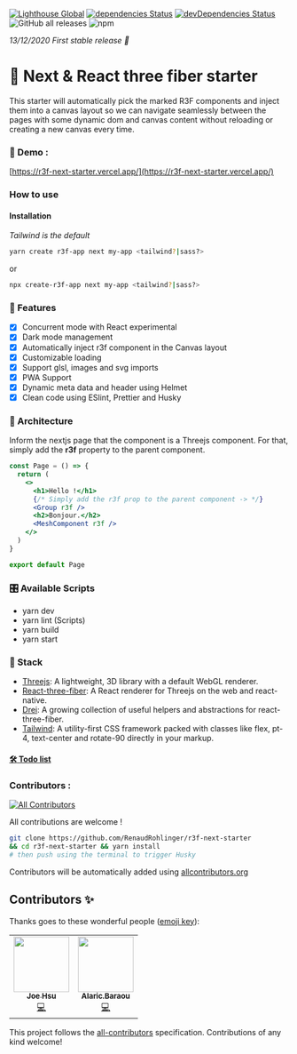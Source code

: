 [![Lighthouse Global](https://ghcdn.rawgit.org/RenaudRohlinger/r3f-next-starter/main/public/img/scores/lighthouse.svg)](https://github.com/RenaudROHLINGER/r3f-next-starter)
[![dependencies Status](https://david-dm.org/renaudrohlinger/r3f-next-starter/status.svg)](https://david-dm.org/renaudrohlinger/r3f-next-starter)
[![devDependencies Status](https://david-dm.org/renaudrohlinger/r3f-next-starter/dev-status.svg)](https://david-dm.org/renaudrohlinger/r3f-next-starter?type=dev)
![GitHub all releases](https://img.shields.io/github/downloads/renaudrohlinger/r3f-next-starter/total)
![npm](https://img.shields.io/npm/dw/create-r3f-app?color=%233792cb)

_13/12/2020 First stable release :tada:_

# :japanese_castle: Next & React three fiber starter

This starter will automatically pick the marked R3F components and inject them into a canvas layout so we can navigate seamlessly between the pages with some dynamic dom and canvas content without reloading or creating a new canvas every time.

### :japan: Demo :

[https://r3f-next-starter.vercel.app/](https://r3f-next-starter.vercel.app/)

### How to use

#### Installation

_Tailwind is the default_

```sh
yarn create r3f-app next my-app <tailwind?|sass?>
```

or

```sh
npx create-r3f-app next my-app <tailwind?|sass?>
```

### :mount_fuji: Features

- [x] Concurrent mode with React experimental
- [x] Dark mode management
- [x] Automatically inject r3f component in the Canvas layout
- [x] Customizable loading
- [x] Support glsl, images and svg imports
- [x] PWA Support
- [x] Dynamic meta data and header using Helmet
- [x] Clean code using ESlint, Prettier and Husky

### :bullettrain_side: Architecture

Inform the nextjs page that the component is a Threejs component. For that, simply add the **r3f** property to the parent component.

```jsx
const Page = () => {
  return (
    <>
      <h1>Hello !</h1>
      {/* Simply add the r3f prop to the parent component -> */}
      <Group r3f />
      <h2>Bonjour.</h2>
      <MeshComponent r3f />
    </>
  )
}

export default Page
```

### :control_knobs: Available Scripts

- yarn dev
- yarn lint (Scripts)
- yarn build
- yarn start

### :mag_right: Stack

- [Threejs](https://github.com/mrdoob/three.js/): A lightweight, 3D library with a default WebGL renderer.
- [React-three-fiber](https://github.com/pmndrs/react-three-fiber): A React renderer for Threejs on the web and react-native.
- [Drei](https://github.com/pmndrs/drei): A growing collection of useful helpers and abstractions for react-three-fiber.
- [Tailwind](https://tailwindcss.com/docs): A utility-first CSS framework packed with classes like flex, pt-4, text-center and rotate-90 directly in your markup.

#### [:hammer_and_wrench: Todo list](https://github.com/RenaudRohlinger/r3f-next-starter/blob/main/TODO.md)

### Contributors :

<!-- ALL-CONTRIBUTORS-BADGE:START - Do not remove or modify this section -->

[![All Contributors](https://img.shields.io/badge/all_contributors-2-orange.svg?style=flat-square)](#contributors-)

<!-- ALL-CONTRIBUTORS-BADGE:END -->

All contributions are welcome !

```bash
git clone https://github.com/RenaudRohlinger/r3f-next-starter
&& cd r3f-next-starter && yarn install
# then push using the terminal to trigger Husky
```

Contributors will be automatically added using [allcontributors.org](https://allcontributors.org/)

## Contributors ✨

Thanks goes to these wonderful people ([emoji key](https://allcontributors.org/docs/en/emoji-key)):

<!-- ALL-CONTRIBUTORS-LIST:START - Do not remove or modify this section -->
<!-- prettier-ignore-start -->
<!-- markdownlint-disable -->
<table>
  <tr>
    <td align="center"><a href="https://github.com/jhsu"><img src="https://avatars1.githubusercontent.com/u/648?v=4" width="100px;" alt=""/><br /><sub><b>Joe Hsu</b></sub></a><br /><a href="https://github.com/RenaudRohlinger/r3f-next-starter/commits?author=jhsu" title="Code">💻</a></td>
    <td align="center"><a href="http://codepen.io/alaricweb/"><img src="https://avatars2.githubusercontent.com/u/7174039?v=4" width="100px;" alt=""/><br /><sub><b>Alaric.Baraou</b></sub></a><br /><a href="https://github.com/RenaudRohlinger/r3f-next-starter/commits?author=AlaricBaraou" title="Code">💻</a></td>
  </tr>
</table>

<!-- markdownlint-enable -->
<!-- prettier-ignore-end -->

<!-- ALL-CONTRIBUTORS-LIST:END -->

This project follows the [all-contributors](https://github.com/all-contributors/all-contributors) specification. Contributions of any kind welcome!

